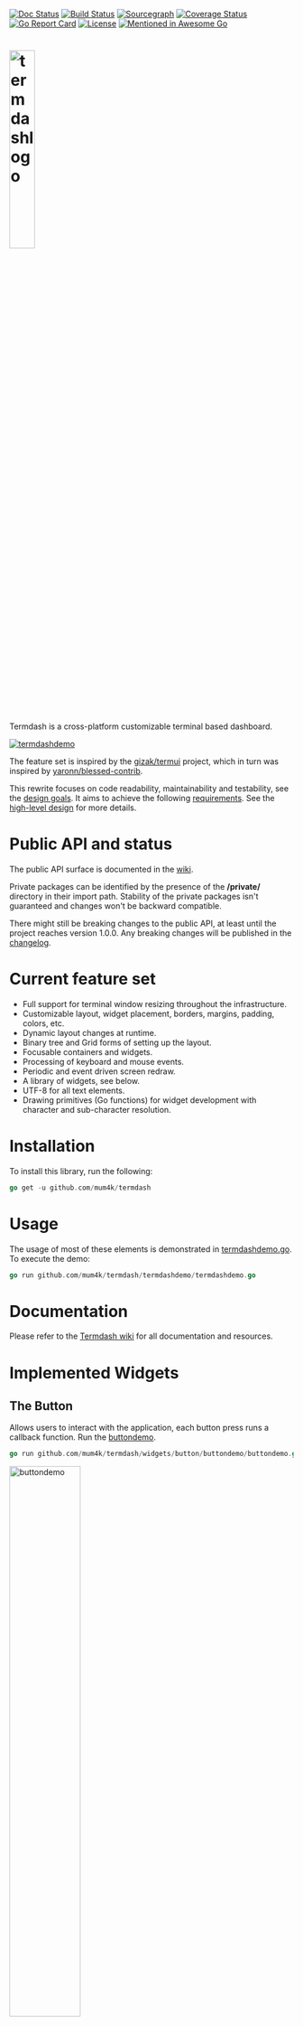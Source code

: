[![Doc Status](https://godoc.org/github.com/mum4k/termdash?status.png)](https://godoc.org/github.com/mum4k/termdash)
[![Build Status](https://travis-ci.com/mum4k/termdash.svg?branch=master)](https://travis-ci.com/mum4k/termdash)
[![Sourcegraph](https://sourcegraph.com/github.com/mum4k/termdash/-/badge.svg)](https://sourcegraph.com/github.com/mum4k/termdash?badge)
[![Coverage Status](https://coveralls.io/repos/github/mum4k/termdash/badge.svg?branch=master)](https://coveralls.io/github/mum4k/termdash?branch=master)
[![Go Report Card](https://goreportcard.com/badge/github.com/mum4k/termdash)](https://goreportcard.com/report/github.com/mum4k/termdash)
[![License](https://img.shields.io/badge/License-Apache%202.0-blue.svg)](https://github.com/mum4k/termdash/blob/master/LICENSE)
[![Mentioned in Awesome Go](https://awesome.re/mentioned-badge.svg)](https://github.com/avelino/awesome-go)

# [<img src="./doc/images/termdash.png" alt="termdashlogo" type="image/png" width="30%">](http://github.com/mum4k/termdash/wiki)

Termdash is a cross-platform customizable terminal based dashboard.

[<img src="./doc/images/termdashdemo_0_9_0.gif" alt="termdashdemo" type="image/gif">](termdashdemo/termdashdemo.go)

The feature set is inspired by the
[gizak/termui](http://github.com/gizak/termui) project, which in turn was
inspired by
[yaronn/blessed-contrib](http://github.com/yaronn/blessed-contrib).

This rewrite focuses on code readability, maintainability and testability, see
the [design goals](doc/design_goals.md). It aims to achieve the following
[requirements](doc/requirements.md). See the [high-level design](doc/hld.md)
for more details.

# Public API and status

The public API surface is documented in the
[wiki](http://github.com/mum4k/termdash/wiki).

Private packages can be identified by the presence of the **/private/**
directory in their import path. Stability of the private packages isn't
guaranteed and changes won't be backward compatible.

There might still be breaking changes to the public API, at least until the
project reaches version 1.0.0. Any breaking changes will be published in the
[changelog](CHANGELOG.md).

# Current feature set

- Full support for terminal window resizing throughout the infrastructure.
- Customizable layout, widget placement, borders, margins, padding, colors, etc.
- Dynamic layout changes at runtime.
- Binary tree and Grid forms of setting up the layout.
- Focusable containers and widgets.
- Processing of keyboard and mouse events.
- Periodic and event driven screen redraw.
- A library of widgets, see below.
- UTF-8 for all text elements.
- Drawing primitives (Go functions) for widget development with character and
  sub-character resolution.

# Installation

To install this library, run the following:

```go
go get -u github.com/mum4k/termdash
```

# Usage

The usage of most of these elements is demonstrated in
[termdashdemo.go](termdashdemo/termdashdemo.go). To execute the demo:

```go
go run github.com/mum4k/termdash/termdashdemo/termdashdemo.go
```

# Documentation

Please refer to the [Termdash wiki](http://github.com/mum4k/termdash/wiki) for
all documentation and resources.

# Implemented Widgets

## The Button

Allows users to interact with the application, each button press runs a callback function.
Run the
[buttondemo](widgets/button/buttondemo/buttondemo.go).

```go
go run github.com/mum4k/termdash/widgets/button/buttondemo/buttondemo.go
```

[<img src="./doc/images/buttondemo.gif" alt="buttondemo" type="image/gif" width="50%">](widgets/button/buttondemo/buttondemo.go)

## The TextInput

Allows users to interact with the application by entering, editing and
submitting text data. Run the
[textinputdemo](widgets/textinput/textinputdemo/textinputdemo.go).

```go
go run github.com/mum4k/termdash/widgets/textinput/textinputdemo/textinputdemo.go
```

[<img src="./doc/images/textinputdemo.gif" alt="textinputdemo" type="image/gif" width="80%">](widgets/textinput/textinputdemo/textinputdemo.go)

Can be used to create text input forms that support keyboard navigation:

```go
go run github.com/mum4k/termdash/widgets/textinput/formdemo/formdemo.go
```

[<img src="./doc/images/formdemo.gif" alt="formdemo" type="image/gif" width="80%">](widgets/textinput/formdemo/formdemo.go)

## The Gauge

Displays the progress of an operation. Run the
[gaugedemo](widgets/gauge/gaugedemo/gaugedemo.go).

```go
go run github.com/mum4k/termdash/widgets/gauge/gaugedemo/gaugedemo.go
```

[<img src="./doc/images/gaugedemo.gif" alt="gaugedemo" type="image/gif">](widgets/gauge/gaugedemo/gaugedemo.go)

## The Donut

Visualizes progress of an operation as a partial or a complete donut. Run the
[donutdemo](widgets/donut/donutdemo/donutdemo.go).

```go
go run github.com/mum4k/termdash/widgets/donut/donutdemo/donutdemo.go
```

[<img src="./doc/images/donutdemo.gif" alt="donutdemo" type="image/gif">](widgets/donut/donutdemo/donutdemo.go)

## The Text

Displays text content, supports trimming and scrolling of content. Run the
[textdemo](widgets/text/textdemo/textdemo.go).

```go
go run github.com/mum4k/termdash/widgets/text/textdemo/textdemo.go
```

[<img src="./doc/images/textdemo.gif" alt="textdemo" type="image/gif">](widgets/text/textdemo/textdemo.go)

## The SparkLine

Draws a graph showing a series of values as vertical bars. The bars can have
sub-cell height. Run the
[sparklinedemo](widgets/sparkline/sparklinedemo/sparklinedemo.go).

```go
go run github.com/mum4k/termdash/widgets/sparkline/sparklinedemo/sparklinedemo.go
```

[<img src="./doc/images/sparklinedemo.gif" alt="sparklinedemo" type="image/gif" width="50%">](widgets/sparkline/sparklinedemo/sparklinedemo.go)

## The BarChart

Displays multiple bars showing relative ratios of values. Run the
[barchartdemo](widgets/barchart/barchartdemo/barchartdemo.go).

```go
go run github.com/mum4k/termdash/widgets/barchart/barchartdemo/barchartdemo.go
```

[<img src="./doc/images/barchartdemo.gif" alt="barchartdemo" type="image/gif" width="50%">](widgets/barchart/barchartdemo/barchartdemo.go)

## The LineChart

Displays series of values on a line chart, supports zoom triggered by mouse
events. Run the
[linechartdemo](widgets/linechart/linechartdemo/linechartdemo.go).

```go
go run github.com/mum4k/termdash/widgets/linechart/linechartdemo/linechartdemo.go
```

[<img src="./doc/images/linechartdemo.gif" alt="linechartdemo" type="image/gif" width="70%">](widgets/linechart/linechartdemo/linechartdemo.go)

## The SegmentDisplay

Displays text by simulating a 16-segment display. Run the
[segmentdisplaydemo](widgets/segmentdisplay/segmentdisplaydemo/segmentdisplaydemo.go).

```go
go run github.com/mum4k/termdash/widgets/segmentdisplay/segmentdisplaydemo/segmentdisplaydemo.go
```

[<img src="./doc/images/segmentdisplaydemo.gif" alt="segmentdisplaydemo" type="image/gif">](widgets/segmentdisplay/segmentdisplaydemo/segmentdisplaydemo.go)

# Contributing

If you are willing to contribute, improve the infrastructure or develop a
widget, first of all Thank You! Your help is appreciated.

Please see the [CONTRIBUTING.md](CONTRIBUTING.md) file for guidelines related
to the Google's CLA, and code review requirements.

As stated above the primary goal of this project is to develop readable, well
designed code, the functionality and efficiency come second. This is achieved
through detailed code reviews, design discussions and following of the [design
guidelines](doc/design_guidelines.md). Please familiarize yourself with these
before contributing.

If you're developing a new widget, please see the [widget
development](doc/widget_development.md) section.

Termdash uses [this branching model](https://nvie.com/posts/a-successful-git-branching-model/). When you fork the repository, base your changes off the [devel](https://github.com/mum4k/termdash/tree/devel) branch and the pull request should merge it back to the devel branch. Commits to the master branch are limited to releases, major bug fixes and documentation updates.

# Similar projects in Go

- [clui](https://github.com/VladimirMarkelov/clui)
- [gocui](https://github.com/jroimartin/gocui)
- [gowid](https://github.com/gcla/gowid)
- [termui](https://github.com/gizak/termui)
- [tui-go](https://github.com/marcusolsson/tui-go)
- [tview](https://github.com/rivo/tview)

# Projects using Termdash

- [datadash](https://github.com/keithknott26/datadash): Visualize streaming or tabular data inside the terminal.
- [grafterm](https://github.com/slok/grafterm): Metrics dashboards visualization on the terminal.
- [perfstat](https://github.com/flaviostutz/perfstat): Analyze and show tips about possible bottlenecks in Linux systems.
- [gex](https://github.com/Tosch110/gex): Cosmos SDK explorer in-terminal.

# Disclaimer

This is not an official Google product.
